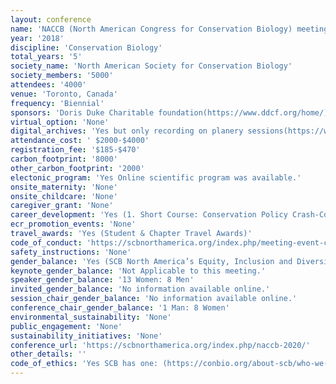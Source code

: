 ```yaml
---
layout: conference 
name: 'NACCB (North American Congress for Conservation Biology) meeting'
year: '2018'
discipline: 'Conservation Biology'
total_years: '5'
society_name: 'North American Society for Conservation Biology'
society_members: '5000'
attendees: '4000'
venue: 'Toronto, Canada'
frequency: 'Biennial'
sponsors: 'Doris Duke Charitable foundation(https://www.ddcf.org/home/), University of Toronto (https://www.utoronto.ca/), Wilburforce Foundation (http://www.wilburforce.org/), Conservation Science PArtners (https://www.csp-inc.org/), Metcalf Foundation (https://metcalffoundation.com/), WCS Canada (https://www.wcscanada.org/), Credit Valley Conservation (https://cvc.ca/), Center for biological diversity(https://www.biologicaldiversity.org/), Parks Canada(https://www.pc.gc.ca/en/index), Fisheries and Oceans Canada (http://www.dfo-mpo.gc.ca/index-eng.htm), Bullfrogpower, Toronto and Region conservation for the living city, COMPASS'
virtual_option: 'None'
digital_archives: 'Yes but only recording on planery sessions(https://www.youtube.com/channel/UCpzzRMixGJwRJRSiccJzJXA)'
attendance_cost: ' $2000-$4000'
registration_fee: '$185-$470'
carbon_footprint: '8000'
other_carbon_footprint: '2000'
electonic_program: 'Yes Online scientific program was available.'
onsite_maternity: 'None'
onsite_childcare: 'None'
caregiver_grant: 'None'
career_development: 'Yes (1. Short Course: Conservation Policy Crash-Course for Scientists  2. Workshop: Collaborative Conservation Among Diverse Stakeholders: Building understanding and skills for practical application  3. Workshop: Conservation and Art: Exploring the importance of the intersection of art and science  4. Workshop: Learning to collaborate in and out of the classroom: A toolkit for more inclusive conservation   5.Workshop: Building a Better Fieldwork Future: Preventing & Managing Sexual Harassment and Assault in the Field 6. Workshop: Interactive Science Communication Workshop  7. Workshop: Leveraging untapped audiences for conservation )'
ecr_promotion_events: 'None'
travel_awards: 'Yes (Student & Chapter Travel Awards)'
code_of_conduct: 'https://scbnorthamerica.org/index.php/meeting-event-code-of-conduct/'
safety_instructions: 'None'
gender_balance: 'Yes (SCB North America’s Equity, Inclusion and Diversity Committee exists to facilitate and carry out initiatives designed to promote equity, inclusion and diversity within both SCBNA and will work to increase equity, inclusion and diversity in the field of conservation across all levels – including the public, students, professionals, and leaders in the field. The committee will update this page with EID policies and initiatives as they develop. The committee is hard at work developing initiatives related to the 2020 NACCB conference.  Please read below for committee accomplishments at the 2018 NACCB conference.  Looking to the future, the committee plans to increase engagement on these issues within the Society, its events, and within the conservation community at large, together with support from partner organizations including the Diversity Joint Venture, 500 Women Scientists, and others.) More here: https://scbnorthamerica.org/index.php/equity-inclusion-and-diversity-committee/'
keynote_gender_balance: 'Not Applicable to this meeting.'
speaker_gender_balance: '13 Women: 8 Men'
invited_gender_balance: 'No information available online.'
session_chair_gender_balance: 'No information available online.'
conference_chair_gender_balance: '1 Man: 8 Women'
environmental_sustainability: 'None'
public_engagement: 'None'
sustainability_initiatives: 'None'
conference_url: 'https://scbnorthamerica.org/index.php/naccb-2020/'
other_details: ''
code_of_ethics: 'Yes SCB has one: (https://conbio.org/about-scb/who-we-are/code-of-ethics)'
---
```


